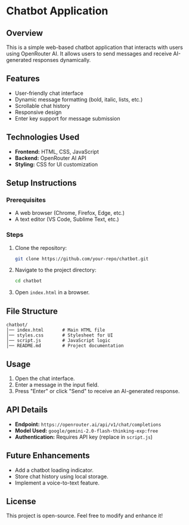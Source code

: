 # Chatbot Application

## Overview
This is a simple web-based chatbot application that interacts with users using OpenRouter AI. It allows users to send messages and receive AI-generated responses dynamically.

## Features
- User-friendly chat interface
- Dynamic message formatting (bold, italic, lists, etc.)
- Scrollable chat history
- Responsive design
- Enter key support for message submission

## Technologies Used
- **Frontend:** HTML, CSS, JavaScript
- **Backend:** OpenRouter AI API
- **Styling:** CSS for UI customization

## Setup Instructions

### Prerequisites
- A web browser (Chrome, Firefox, Edge, etc.)
- A text editor (VS Code, Sublime Text, etc.)

### Steps
1. Clone the repository:
   ```bash
   git clone https://github.com/your-repo/chatbot.git
   ```
2. Navigate to the project directory:
   ```bash
   cd chatbot
   ```
3. Open `index.html` in a browser.

## File Structure
```
chatbot/
│── index.html       # Main HTML file
│── styles.css       # Stylesheet for UI
│── script.js        # JavaScript logic
│── README.md        # Project documentation
```

## Usage
1. Open the chat interface.
2. Enter a message in the input field.
3. Press "Enter" or click "Send" to receive an AI-generated response.

## API Details
- **Endpoint:** `https://openrouter.ai/api/v1/chat/completions`
- **Model Used:** `google/gemini-2.0-flash-thinking-exp:free`
- **Authentication:** Requires API key (replace in `script.js`)

## Future Enhancements
- Add a chatbot loading indicator.
- Store chat history using local storage.
- Implement a voice-to-text feature.

## License
This project is open-source. Feel free to modify and enhance it!

